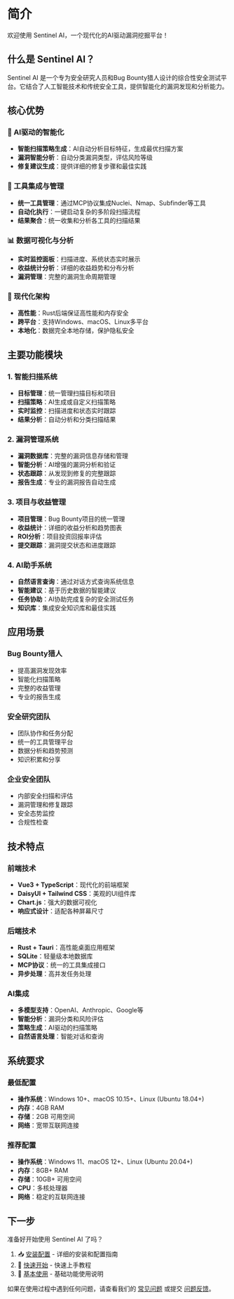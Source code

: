 # 简介

欢迎使用 Sentinel AI，一个现代化的AI驱动漏洞挖掘平台！

## 什么是 Sentinel AI？

Sentinel AI 是一个专为安全研究人员和Bug Bounty猎人设计的综合性安全测试平台。它结合了人工智能技术和传统安全工具，提供智能化的漏洞发现和分析能力。

## 核心优势

### 🤖 AI驱动的智能化
- **智能扫描策略生成**：AI自动分析目标特征，生成最优扫描方案
- **漏洞智能分析**：自动分类漏洞类型，评估风险等级
- **修复建议生成**：提供详细的修复步骤和最佳实践

### 🔧 工具集成与管理
- **统一工具管理**：通过MCP协议集成Nuclei、Nmap、Subfinder等工具
- **自动化执行**：一键启动复杂的多阶段扫描流程
- **结果聚合**：统一收集和分析各工具的扫描结果

### 📊 数据可视化与分析
- **实时监控面板**：扫描进度、系统状态实时展示
- **收益统计分析**：详细的收益趋势和分布分析
- **漏洞管理**：完整的漏洞生命周期管理

### 🚀 现代化架构
- **高性能**：Rust后端保证高性能和内存安全
- **跨平台**：支持Windows、macOS、Linux多平台
- **本地化**：数据完全本地存储，保护隐私安全

## 主要功能模块

### 1. 智能扫描系统
- **目标管理**：统一管理扫描目标和项目
- **扫描策略**：AI生成或自定义扫描策略
- **实时监控**：扫描进度和状态实时跟踪
- **结果分析**：自动分析和分类扫描结果

### 2. 漏洞管理系统
- **漏洞数据库**：完整的漏洞信息存储和管理
- **智能分析**：AI增强的漏洞分析和验证
- **状态跟踪**：从发现到修复的完整跟踪
- **报告生成**：专业的漏洞报告自动生成

### 3. 项目与收益管理
- **项目管理**：Bug Bounty项目的统一管理
- **收益统计**：详细的收益分析和趋势图表
- **ROI分析**：项目投资回报率评估
- **提交跟踪**：漏洞提交状态和进度跟踪

### 4. AI助手系统
- **自然语言查询**：通过对话方式查询系统信息
- **智能建议**：基于历史数据的智能建议
- **任务协助**：AI协助完成复杂的安全测试任务
- **知识库**：集成安全知识库和最佳实践

## 应用场景

### Bug Bounty猎人
- 提高漏洞发现效率
- 智能化扫描策略
- 完整的收益管理
- 专业的报告生成

### 安全研究团队
- 团队协作和任务分配
- 统一的工具管理平台
- 数据分析和趋势预测
- 知识积累和分享

### 企业安全团队
- 内部安全扫描和评估
- 漏洞管理和修复跟踪
- 安全态势监控
- 合规性检查

## 技术特点

### 前端技术
- **Vue3 + TypeScript**：现代化的前端框架
- **DaisyUI + Tailwind CSS**：美观的UI组件库
- **Chart.js**：强大的数据可视化
- **响应式设计**：适配各种屏幕尺寸

### 后端技术
- **Rust + Tauri**：高性能桌面应用框架
- **SQLite**：轻量级本地数据库
- **MCP协议**：统一的工具集成接口
- **异步处理**：高并发任务处理

### AI集成
- **多模型支持**：OpenAI、Anthropic、Google等
- **智能分析**：漏洞分类和风险评估
- **策略生成**：AI驱动的扫描策略
- **自然语言处理**：智能对话和查询

## 系统要求

### 最低配置
- **操作系统**：Windows 10+、macOS 10.15+、Linux (Ubuntu 18.04+)
- **内存**：4GB RAM
- **存储**：2GB 可用空间
- **网络**：宽带互联网连接

### 推荐配置
- **操作系统**：Windows 11、macOS 12+、Linux (Ubuntu 20.04+)
- **内存**：8GB+ RAM
- **存储**：10GB+ 可用空间
- **CPU**：多核处理器
- **网络**：稳定的互联网连接

## 下一步

准备好开始使用 Sentinel AI 了吗？

1. 📥 [安装配置](/guide/installation) - 详细的安装和配置指南
2. 🚀 [快速开始](/guide/getting-started) - 快速上手教程
3. 📖 [基本使用](/guide/basic-usage) - 基础功能使用说明

如果在使用过程中遇到任何问题，请查看我们的 [常见问题](/guide/faq) 或提交 [问题反馈](https://github.com/user/sentinel-ai/issues)。 